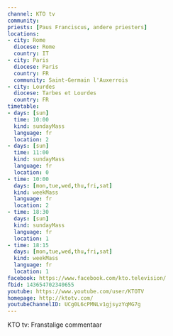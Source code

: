 ```yaml
---
channel: KTO tv
community:
priests: [Paus Franciscus, andere priesters]
locations:
- city: Rome
  diocese: Rome
  country: IT
- city: Paris
  diocese: Paris
  country: FR
  community: Saint-Germain l'Auxerrois
- city: Lourdes
  diocese: Tarbes et Lourdes
  country: FR
timetable:
- days: [sun]
  time: 10:00
  kind: sundayMass
  language: fr
  location: 2
- days: [sun]
  time: 11:00
  kind: sundayMass
  language: fr
  location: 0
- time: 10:00
  days: [mon,tue,wed,thu,fri,sat]
  kind: weekMass
  language: fr
  location: 2
- time: 18:30
  days: [sun]
  kind: sundayMass
  language: fr
  location: 1
- time: 18:15
  days: [mon,tue,wed,thu,fri,sat]
  kind: weekMass
  language: fr
  location: 1
facebook: https://www.facebook.com/kto.television/
fbid: 143654702340655
youtube: https://www.youtube.com/user/KTOTV
homepage: http://ktotv.com/
youtubeChannelID: UCg0L6cPMNLv1gjsyzYqMG7g
---
```

KTO tv: Franstalige commentaar
